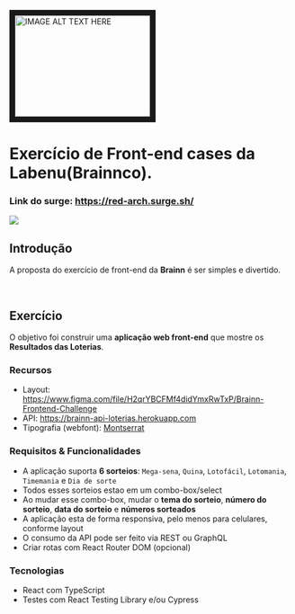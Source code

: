 <a href="https://user-images.githubusercontent.com/88301906/158694893-637e097a-318f-4984-9cb1-71e6b404bb71.mp4
" target="_blank"><img src="https://user-images.githubusercontent.com/88301906/158694893-637e097a-318f-4984-9cb1-71e6b404bb71.mp4" 
alt="IMAGE ALT TEXT HERE" width="240" height="180" border="10" /></a>


# Exercício de Front-end cases da Labenu(Brainnco).

### Link do surge: https://red-arch.surge.sh/

<img src= "src/img/tela LOTERIAS.png">

## Introdução

A proposta do exercício de front-end da **Brainn** é ser simples e divertido.

<br>

## Exercício

O objetivo foi construir uma **aplicação web front-end** que mostre os **Resultados das Loterias**.

### Recursos

- Layout: https://www.figma.com/file/H2qrYBCFMf4didYmxRwTxP/Brainn-Frontend-Challenge
- API: https://brainn-api-loterias.herokuapp.com
- Tipografia (webfont): [Montserrat](https://fonts.google.com/specimen/Montserrat)

### Requisitos & Funcionalidades

- A aplicação  suporta **6 sorteios**: `Mega-sena`, `Quina`, `Lotofácil`, `Lotomania`, `Timemania` e `Dia de sorte`
- Todos esses sorteios estao em um combo-box/select
- Ao mudar esse combo-box, mudar o **tema do sorteio**, **número do sorteio**, **data do sorteio** e **números sorteados**
- A aplicação esta de forma responsiva, pelo menos para celulares, conforme layout
- O consumo da API pode ser feito via REST ou GraphQL
- Criar rotas com React Router DOM (opcional)

### Tecnologias

- React com TypeScript
- Testes com React Testing Library e/ou Cypress

<br>


